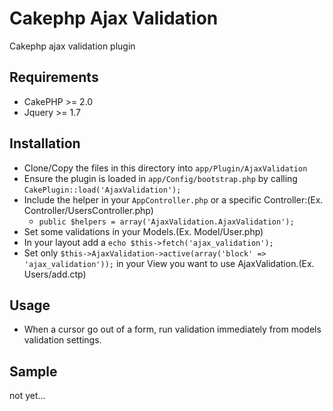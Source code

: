 Cakephp Ajax Validation
=======================

Cakephp ajax validation plugin


Requirements
------------
* CakePHP >= 2.0
* Jquery >= 1.7


Installation
------------
* Clone/Copy the files in this directory into `app/Plugin/AjaxValidation`
* Ensure the plugin is loaded in `app/Config/bootstrap.php` by calling `CakePlugin::load('AjaxValidation');`
* Include the helper in your `AppController.php` or a specific Controller:(Ex. Controller/UsersController.php)
    * `public $helpers = array('AjaxValidation.AjaxValidation');`
* Set some validations in your Models.(Ex. Model/User.php)
* In your layout add a `echo $this->fetch('ajax_validation');`
* Set only `$this->AjaxValidation->active(array('block' => 'ajax_validation'));` in your View you want to use AjaxValidation.(Ex. Users/add.ctp)


Usage
------------
* When a cursor go out of a form, run validation immediately from models validation settings.


Sample
------------
not yet...
